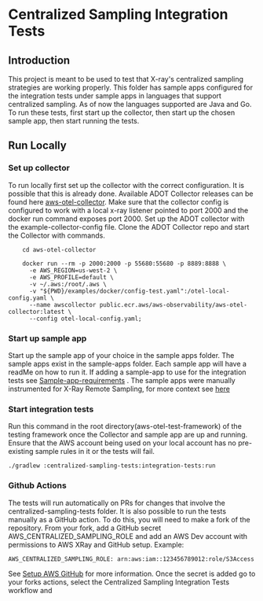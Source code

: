 # Centralized Sampling Integration Tests

## Introduction

This project is meant to be used to test that X-ray's centralized sampling strategies
are working properly. This folder has sample apps configured for the integration tests
under sample apps in languages that support centralized sampling. As of now the languages
supported are Java and Go. To run these tests, first start up the collector, then
start up the chosen sample app, then start running the tests.

## Run Locally

### Set up collector
To run locally first set up the collector with the correct configuration.
It is possible that this is already done. Available ADOT Collector releases can be found here
[aws-otel-collector](https://github.com/aws-observability/aws-otel-collector/releases).
Make sure that the collector config is configured to work with a local x-ray listener pointed
to port 2000 and the docker run command exposes port 2000. Set up the ADOT collector with the 
example-collector-config file. Clone the ADOT Collector repo and start the Collector with commands.
```shell
    cd aws-otel-collector
```
```shell
    docker run --rm -p 2000:2000 -p 55680:55680 -p 8889:8888 \
      -e AWS_REGION=us-west-2 \
      -e AWS_PROFILE=default \
      -v ~/.aws:/root/.aws \
      -v "${PWD}/examples/docker/config-test.yaml":/otel-local-config.yaml \
      --name awscollector public.ecr.aws/aws-observability/aws-otel-collector:latest \
      --config otel-local-config.yaml;
```

### Start up sample app
Start up the sample app of your choice in the sample apps folder. The sample apps exist in the sample-apps folder. 
Each sample app will have a readMe on how to run it. If adding a sample-app to use for the integration tests see
[Sample-app-requirements](https://docs.google.com/document/d/1nu6XwYKe8h3EZ6upCQqf83hI9gQ-yg5WXlxHRjJ7BCg/edit?usp=sharing)
. The sample apps were manually instrumented for X-Ray Remote Sampling, for more context see
[here](https://aws-otel.github.io/docs/getting-started/java-sdk/trace-auto-instr#using-x-ray-remote-sampling)

### Start integration tests
Run this command in the root directory(aws-otel-test-framework) of the testing framework once the Collector 
and sample app are up and running. Ensure that the AWS account being used on your local account has no 
pre-existing sample rules in it or the tests will fail.
```shell
./gradlew :centralized-sampling-tests:integration-tests:run
```

### Github Actions
The tests will run automatically on PRs for changes that involve the centralized-sampling-tests folder.
It is also possible to run the tests manually as a GitHub action. To do this, you will need to make a fork
of the repository. From your fork, add a GitHub secret AWS_CENTRALIZED_SAMPLING_ROLE and add an AWS Dev
account with permissions to AWS XRay and GitHub setup. 
Example: 
```shell
AWS_CENTRALIZED_SAMPLING_ROLE: arn:aws:iam::123456789012:role/S3Access
```
See [Setup AWS GitHub](https://docs.github.com/en/actions/deployment/security-hardening-your-deployments/configuring-openid-connect-in-amazon-web-services)
for more information. Once the secret is added go to your forks actions, select the Centralized Sampling Integration Tests workflow and
